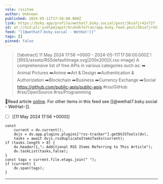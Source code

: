 ```yaml
---
role: rssitem
author: Unknown
published: 2024-05-11T17:56:00.000Z
link: https://bsky.app/profile/wethat7.bsky.social/post/3ksa7jr42v727
id: at://did:plc:yvdlpmjapztrbruhdk7e7ran/app.bsky.feed.post/3ksa7jr42v727
feed: "[[@wethat7․bsky․social - WetHat💦]]"
tags: []
pinned: false
---
```


> [!abstract] 11 May 2024 17:56 +0000 - 2024-05-11T17:56:00.000Z
> ![[RSS/assets/RSSdefaultImage.svg|200x200]]{.rss-image}
> A comprehensive list of free APIs in various categories such as: ➡️ Animal Pictures ➡️Anime ➡️Art & Design ➡️Authentication & Authorization ➡️Blockchain ➡️Business ➡️Currency Exchange ➡️Social https://github.com/public-apis/public-apis #rss/GitHub #rss/OpenSource #rss/Programming

🔗Read article [online](https://bsky.app/profile/wethat7.bsky.social/post/3ksa7jr42v727). For other items in this feed see [[@wethat7․bsky․social - WetHat💦]].

- [ ] [[11 May 2024 17꞉56 +0000]]

~~~dataviewjs
const
    current = dv.current(),
	dvjs = dv.app.plugins.plugins["rss-tracker"].getDVJSTools(dv),
	tasks = await dvjs.rssDuplicateItemsTasks(current);
if (tasks.length > 0) {
	dv.header(1,"⚠ Additional RSS Items Referring to This Article");
    dv.taskList(tasks,false);
}
const tags = current.file.etags.join(" ");
if (current) {
	dv.span(tags);
}
~~~

- - -